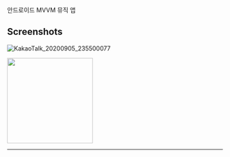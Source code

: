 안드로이드 MVVM 뮤직 앱



Screenshots
-----------------
![KakaoTalk_20200905_235500077](https://user-images.githubusercontent.com/70811978/92325886-e8318780-f088-11ea-9707-4dd453b6f7f8.jpg)

<div>
<img width="200" src="https://user-images.githubusercontent.com/70811978/92325886-e8318780-f088-11ea-9707-4dd453b6f7f8.jpg">
  
  
  
</div>

--------------------
